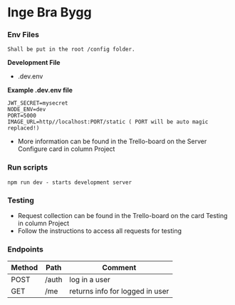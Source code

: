 # Inge Bra Bygg

### Env Files
``` 
Shall be put in the root /config folder.
```
**Development File**

- .dev.env

**Example .dev.env file**
``` 
JWT_SECRET=mysecret
NODE_ENV=dev
PORT=5000
IMAGE_URL=http//localhost:PORT/static ( PORT will be auto magic replaced!)
```
- More information can be found in the Trello-board on the Server Configure card in column Project

### Run scripts
``` 
npm run dev - starts development server
```

### Testing
- Request collection can be found in the Trello-board on the card Testing in column Project
- Follow the instructions to access all requests for testing

### Endpoints

| Method  | Path    | Comment |
| ------- | ------- | ------- |
| POST    | /auth   | log in a user |
| GET     | /me     | returns info for logged in user |
